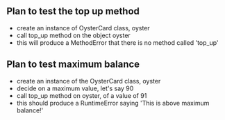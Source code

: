 ## Plan to test the top up method

- create an instance of OysterCard class, oyster
- call top_up method on the object oyster
- this will produce a MethodError that there is no method called 'top_up'

## Plan to test maximum balance

- create an instance of the OysterCard class, oyster
- decide on a maximum value, let's say 90
- call top_up method on oyster, of a value of 91
- this should produce a RuntimeError saying 'This is above maximum balance!'
